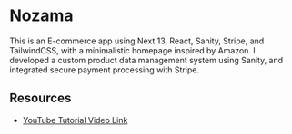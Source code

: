 # Nozama
This is an E-commerce app using Next 13, React, Sanity, Stripe, and TailwindCSS, with a minimalistic homepage inspired by Amazon. I developed a custom product data management system using Sanity, and integrated secure payment processing with Stripe.

## Resources
- [YouTube Tutorial Video Link](https://www.youtube.com/watch?v=g2sE034SGjw)
